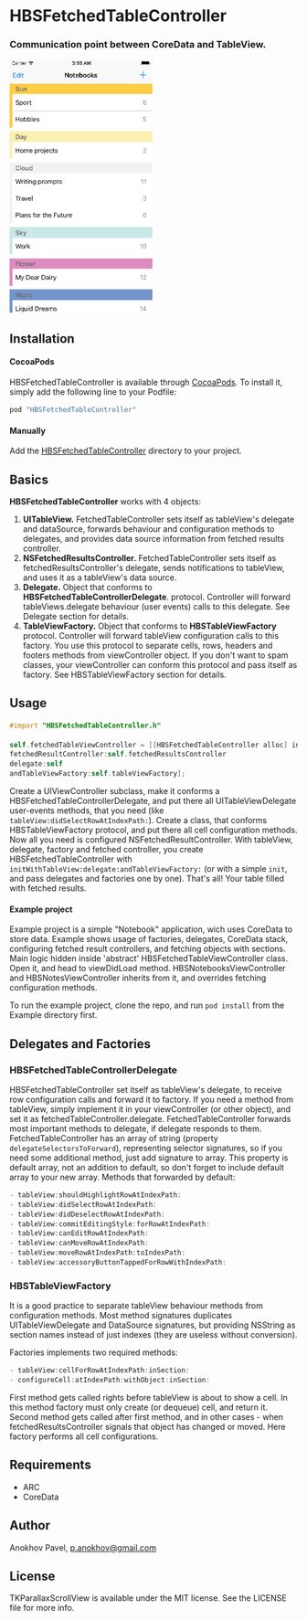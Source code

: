 # HBSFetchedTableController

### Communication point between CoreData and TableView.

![header:YES mid:NO](./Screenshots/small.png "header:YES mid:NO")  


## Installation

#### CocoaPods

HBSFetchedTableController is available through [CocoaPods](http://cocoapods.org). To install it, simply add the following line to your Podfile:

```ruby
pod "HBSFetchedTableController"
```

#### Manually

Add the [HBSFetchedTableController](./Pod/Classes) directory to your project.

## Basics

**HBSFetchedTableController** works with 4 objects:

1. **UITableView.** FetchedTableController sets itself as tableView's delegate and dataSource, forwards behaviour and configuration methods to delegates, and provides data source information from fetched results controller.
2. **NSFetchedResultsController.** FetchedTableController sets itself as fetchedResultsController's delegate, sends notifications to tableView, and uses it as a tableView's data source.
3. **Delegate.** Object that conforms to **HBSFetchedTableControllerDelegate**. protocol. Controller will forward tableViews.delegate behaviour (user events) calls to this delegate. See Delegate section for details.
4. **TableViewFactory.** Object that conforms to **HBSTableViewFactory** protocol. Controller will forward tableView configuration calls to this factory. You use this protocol to separate cells, rows, headers and footers methods from viewController object. If you don't want to spam classes, your viewController can conform this protocol and pass itself as factory. See HBSTableViewFactory section for details.

## Usage

```objective-c
#import "HBSFetchedTableController.h"

self.fetchedTableViewController = [[HBSFetchedTableController alloc] initWithTableView:self.tableView
fetchedResultController:self.fetchedResultsController
delegate:self
andTableViewFactory:self.tableViewFactory];
```

Create a UIViewController subclass, make it conforms a HBSFetchedTableControllerDelegate, and put there all UITableViewDelegate user-events methods, that you need (like `tableView:didSelectRowAtIndexPath:`).
Create a class, that conforms HBSTableViewFactory protocol, and put there all cell configuration methods. Now all you need is configured NSFetchedResultController.
With tableView, delegate, factory and fetched controller, you create HBSFetchedTableController with `initWithTableView:delegate:andTableViewFactory:` (or with a simple `init`, and pass delegates and factories one by one). That's all! Your table filled with fetched results.

#### Example project
Example project is a simple "Notebook" application, wich uses CoreData to store data. Example shows usage of factories, delegates, CoreData stack, configuring fetched result controllers, and fetching objects with sections.
Main logic hidden inside 'abstract' HBSFetchedTableViewController class. Open it, and head to viewDidLoad method.
HBSNotebooksViewController and HBSNotesViewController inherits from it, and overrides fetching configuration methods.

To run the example project, clone the repo, and run `pod install` from the Example directory first.

## Delegates and Factories

### HBSFetchedTableControllerDelegate <UITableViewDelegate>

HBSFetchedTableController set itself as tableView's delegate, to receive row configuration calls and forward it to factory. If you need a method from tableView, simply implement it in your viewController (or other object), and set it as fetchedTableController.delegate. FetchedTableController forwards most important methods to delegate, if delegate responds to them. 
FetchedTableController has an array of string (property `delegateSelectorsToForward`), representing selector signatures, so if you need some additional method, just add signature to array. This property is default array, not an addition to default, so don't forget to include default array to your new array.
Methods that forwarded by default:
```objective-c
- tableView:shouldHighlightRowAtIndexPath:
- tableView:didSelectRowAtIndexPath:
- tableView:didDeselectRowAtIndexPath:
- tableView:commitEditingStyle:forRowAtIndexPath:
- tableView:canEditRowAtIndexPath:
- tableView:canMoveRowAtIndexPath:
- tableView:moveRowAtIndexPath:toIndexPath:
- tableView:accessoryButtonTappedForRowWithIndexPath:
```

### HBSTableViewFactory

It is a good practice to separate tableView behaviour methods from configuration methods. Most method signatures duplicates UITableViewDelegate and DataSource signatures, but providing NSString as section names instead of just indexes (they are useless without conversion).

Factories implements two required methods:
```objective-c
- tableView:cellForRowAtIndexPath:inSection:
- configureCell:atIndexPath:withObject:inSection:
```
First method gets called rights before tableView is about to show a cell. In this method factory must only create (or dequeue) cell, and return it.
Second method gets called after first method, and in other cases - when fetchedResultsController signals that object has changed or moved. Here factory performs all cell configurations.

## Requirements

- ARC
- CoreData

## Author

Anokhov Pavel, p.anokhov@gmail.com

## License

TKParallaxScrollView is available under the MIT license. See the LICENSE file for more info.